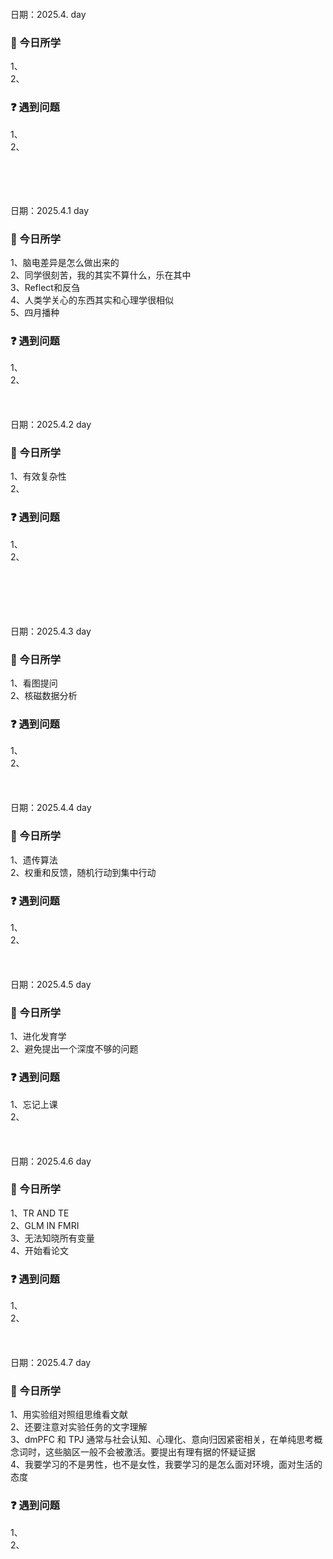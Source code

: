 <br/>
<br/>
<br/>
<br/>
日期：2025.4.  day

### 📖 今日所学 
1、  
2、  
  
### ❓ 遇到问题
1、  
2、   

<br/>
<br/>
<br/>
<br/>
日期：2025.4.1  day    

### 📖 今日所学 
1、脑电差异是怎么做出来的  
2、同学很刻苦，我的其实不算什么，乐在其中  
3、Reflect和反刍  
4、人类学关心的东西其实和心理学很相似  
5、四月播种  
  
### ❓ 遇到问题
1、  
2、   
<br/>
<br/>
<br/>
<br/>
日期：2025.4.2  day   
### 📖 今日所学 
1、有效复杂性    
2、  
  
### ❓ 遇到问题
1、  
2、   

<br/>
<br/>
<br/>
<br/>
<br/>
日期：2025.4.3  day 

### 📖 今日所学 
1、看图提问  
2、核磁数据分析  
  
### ❓ 遇到问题
1、  
2、 
<br/>
<br/>
<br/>
<br/>
日期：2025.4.4  day

### 📖 今日所学 
1、遗传算法    
2、权重和反馈，随机行动到集中行动    
  
### ❓ 遇到问题
1、  
2、   
<br/>
<br/>
<br/>
<br/>
日期：2025.4.5  day

### 📖 今日所学 
1、进化发育学  
2、避免提出一个深度不够的问题   

### ❓ 遇到问题
1、忘记上课  
2、   
<br/>
<br/>
<br/>
<br/>
日期：2025.4.6  day

### 📖 今日所学 
1、TR AND TE  
2、GLM IN FMRI  
3、无法知晓所有变量  
4、开始看论文  
  
### ❓ 遇到问题
1、  
2、   
<br/>
<br/>
<br/>
<br/>
日期：2025.4.7  day

### 📖 今日所学 
1、用实验组对照组思维看文献  
2、还要注意对实验任务的文字理解  
3、dmPFC 和 TPJ 通常与社会认知、心理化、意向归因紧密相关，在单纯思考概念词时，这些脑区一般不会被激活。要提出有理有据的怀疑证据  
4、我要学习的不是男性，也不是女性，我要学习的是怎么面对环境，面对生活的态度  
  
### ❓ 遇到问题
1、  
2、   
